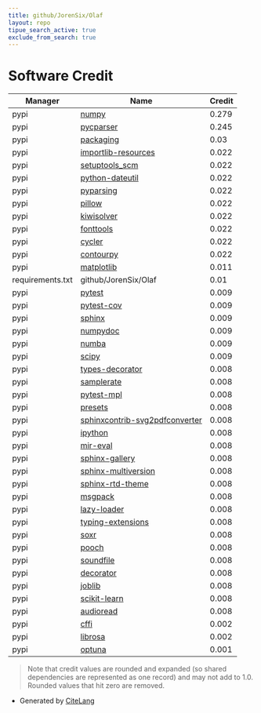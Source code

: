 ```yaml
---
title: github/JorenSix/Olaf
layout: repo
tipue_search_active: true
exclude_from_search: true
---
```

# Software Credit

|Manager|Name|Credit|
|-------|----|------|
|pypi|[numpy](https://numpy.org)|0.279|
|pypi|[pycparser](https://github.com/eliben/pycparser)|0.245|
|pypi|[packaging](https://pypi.org/project/packaging)|0.03|
|pypi|[importlib-resources](https://pypi.org/project/importlib-resources)|0.022|
|pypi|[setuptools_scm](https://pypi.org/project/setuptools_scm)|0.022|
|pypi|[python-dateutil](https://pypi.org/project/python-dateutil)|0.022|
|pypi|[pyparsing](https://pypi.org/project/pyparsing)|0.022|
|pypi|[pillow](https://pypi.org/project/pillow)|0.022|
|pypi|[kiwisolver](https://pypi.org/project/kiwisolver)|0.022|
|pypi|[fonttools](https://pypi.org/project/fonttools)|0.022|
|pypi|[cycler](https://pypi.org/project/cycler)|0.022|
|pypi|[contourpy](https://pypi.org/project/contourpy)|0.022|
|pypi|[matplotlib](https://matplotlib.org)|0.011|
|requirements.txt|github/JorenSix/Olaf|0.01|
|pypi|[pytest](https://docs.pytest.org/en/latest/)|0.009|
|pypi|[pytest-cov](https://pypi.org/project/pytest-cov)|0.009|
|pypi|[sphinx](https://pypi.org/project/sphinx)|0.009|
|pypi|[numpydoc](https://pypi.org/project/numpydoc)|0.009|
|pypi|[numba](https://pypi.org/project/numba)|0.009|
|pypi|[scipy](https://pypi.org/project/scipy)|0.009|
|pypi|[types-decorator](https://github.com/python/typeshed)|0.008|
|pypi|[samplerate](https://github.com/tuxu/python-samplerate)|0.008|
|pypi|[pytest-mpl](https://pypi.org/project/pytest-mpl)|0.008|
|pypi|[presets](https://pypi.org/project/presets)|0.008|
|pypi|[sphinxcontrib-svg2pdfconverter](https://pypi.org/project/sphinxcontrib-svg2pdfconverter)|0.008|
|pypi|[ipython](https://pypi.org/project/ipython)|0.008|
|pypi|[mir-eval](https://pypi.org/project/mir-eval)|0.008|
|pypi|[sphinx-gallery](https://pypi.org/project/sphinx-gallery)|0.008|
|pypi|[sphinx-multiversion](https://pypi.org/project/sphinx-multiversion)|0.008|
|pypi|[sphinx-rtd-theme](https://pypi.org/project/sphinx-rtd-theme)|0.008|
|pypi|[msgpack](https://pypi.org/project/msgpack)|0.008|
|pypi|[lazy-loader](https://pypi.org/project/lazy-loader)|0.008|
|pypi|[typing-extensions](https://pypi.org/project/typing-extensions)|0.008|
|pypi|[soxr](https://pypi.org/project/soxr)|0.008|
|pypi|[pooch](https://pypi.org/project/pooch)|0.008|
|pypi|[soundfile](https://pypi.org/project/soundfile)|0.008|
|pypi|[decorator](https://pypi.org/project/decorator)|0.008|
|pypi|[joblib](https://pypi.org/project/joblib)|0.008|
|pypi|[scikit-learn](https://pypi.org/project/scikit-learn)|0.008|
|pypi|[audioread](https://pypi.org/project/audioread)|0.008|
|pypi|[cffi](http://cffi.readthedocs.org)|0.002|
|pypi|[librosa](https://librosa.org)|0.002|
|pypi|[optuna](https://pypi.org/project/optuna)|0.001|


> Note that credit values are rounded and expanded (so shared dependencies are represented as one record) and may not add to 1.0. Rounded values that hit zero are removed.


- Generated by [CiteLang](https://github.com/vsoch/citelang)
